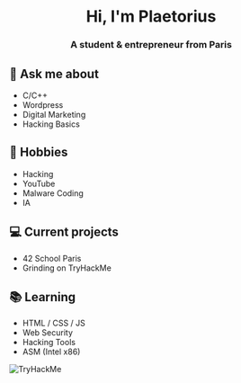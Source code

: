 <h1 align="center">Hi, I'm Plaetorius</h1>
<h3 align="center">A student & entrepreneur from Paris</h3>

## 💬 Ask me about
- C/C++
- Wordpress
- Digital Marketing
- Hacking Basics

## 📅 Hobbies
- Hacking
- YouTube
- Malware Coding
- IA

## 💻 Current projects
- 42 School Paris
- Grinding on TryHackMe

## 📚 Learning
- HTML / CSS / JS
- Web Security
- Hacking Tools
- ASM (Intel x86)

<img src="https://tryhackme-badges.s3.amazonaws.com/Plaetorius.png" alt="TryHackMe">
